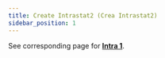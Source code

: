 ```yaml
---
title: Create Intrastat2 (Crea Intrastat2)
sidebar_position: 1
---
```


See corresponding page for **[Intra 1](/docs/finance-area/declarations/intrastat/create-intrastat1/create-intrastat1-intro)**.